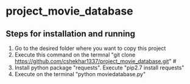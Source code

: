 # project_movie_database
## Steps for installation and running
1. Go to the desired folder where you want to copy this project
2. Execute this command on the termnal "git clone https://github.com/cshekhar1337/project_movie_database.git" #  
3. Install python package "requests". Execute "pip2.7 install requests"
4. Execute on the terminal "python moviedatabase.py"

